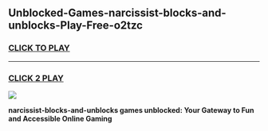 
## Unblocked-Games-narcissist-blocks-and-unblocks-Play-Free-o2tzc
<h3>
<a href="https://premium76.site?title=narcissist-blocks-and-unblocks&ref=21A">CLICK TO PLAY</a></h3>
<hr>

<h3>
<a href="https://premium76.site?title=narcissist-blocks-and-unblocks&ref=21A">CLICK 2 PLAY</a>
  
</h3>

<a href="https://premium76.site?title=narcissist-blocks-and-unblocks&ref=21A"><img src="https://clearcache.store/games.png"></a>


**narcissist-blocks-and-unblocks games unblocked: Your Gateway to Fun and Accessible Online Gaming**
